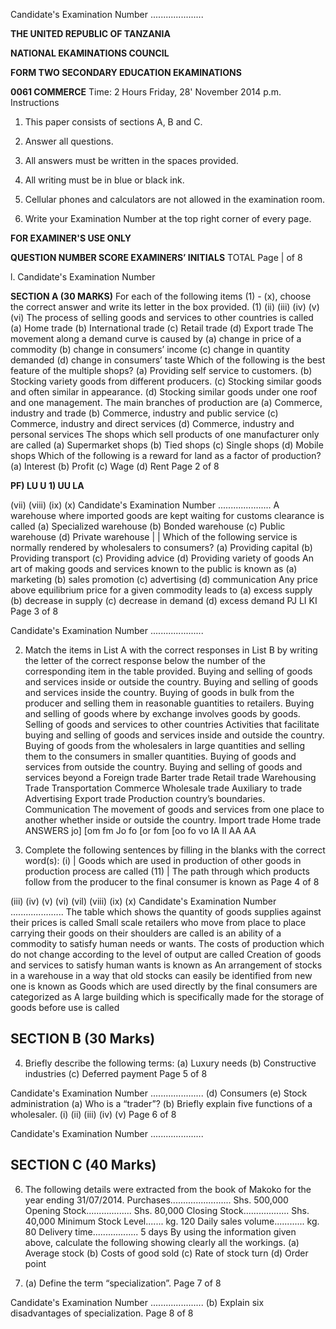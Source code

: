 Candidate's Examination Number .....................

**THE UNITED REPUBLIC OF TANZANIA**

**NATIONAL EKAMINATIONS COUNCIL**

**FORM TWO SECONDARY EDUCATION EKAMINATIONS**

**0061 COMMERCE**
Time: 2 Hours Friday, 28' November 2014 p.m.
Instructions

1. This paper consists of sections A, B and C.

2. Answer all questions.

3. All answers must be written in the spaces provided.

4. All writing must be in blue or black ink.

5. Cellular phones and calculators are not allowed in the examination room.

6. Write your Examination Number at the top right corner of every page.

**FOR EXAMINER'S USE ONLY**

**QUESTION NUMBER SCORE EXAMINERS’ INITIALS**
TOTAL
Page | of 8

l.
Candidate's Examination Number

**SECTION A (30 MARKS)**
For each of the following items (1) - (x), choose the correct answer and write its letter in the box provided.
(1)
(ii)
(iii)
(iv)
(v)
(vi)
The process of selling goods and services to other countries is called
(a) Home trade
(b) International trade
(c) Retail trade
(d) Export trade
The movement along a demand curve is caused by
(a) change in price of a commodity
(b) change in consumers’ income
(c) change in quantity demanded
(d) change in consumers’ taste
Which of the following is the best feature of the multiple shops?
(a) Providing self service to customers.
(b) Stocking variety goods from different producers.
(c) Stocking similar goods and often similar in appearance.
(d) Stocking similar goods under one roof and one management.
The main branches of production are
(a) Commerce, industry and trade
(b) Commerce, industry and public service
(c) Commerce, industry and direct services
(d) Commerce, industry and personal services
The shops which sell products of one manufacturer only are called
(a) Supermarket shops
(b) Tied shops
(c) Single shops
(d) Mobile shops
Which of the following is a reward for land as a factor of production?
(a) Interest
(b) Profit
(c) Wage
(d) Rent
Page 2 of 8

**PF) LU U 1) UU LA**

(vii)
(viii)
(ix)
(x)
Candidate's Examination Number .....................
   A warehouse where imported goods are kept waiting for customs clearance is called
(a) Specialized warehouse
(b) Bonded warehouse
(c) Public warehouse
(d) Private warehouse
| |
Which of the following service is normally rendered by wholesalers to consumers?
(a) Providing capital
(b) Providing transport
(c) Providing advice
(d) Providing variety of goods
An art of making goods and services known to the public is known as
(a) marketing
(b) sales promotion
(c) advertising
(d) communication
Any price above equilibrium price for a given commodity leads to
(a) excess supply
(b) decrease in supply
(c) decrease in demand
(d) excess demand
PJ LI KI
Page 3 of 8

Candidate's Examination Number .....................

2. Match the items in List A with the correct responses in List B by writing the letter of the correct response below the number of the corresponding item in the table provided.
Buying and selling of goods and services inside or outside the country.
Buying and selling of goods and services inside the country.
Buying of goods in bulk from the producer and selling them in reasonable guantities to retailers.
Buying and selling of goods where by exchange involves goods by goods.
Selling of goods and services to other countries
Activities that facilitate buying and selling of goods and services inside and outside the country.
Buying of goods from the wholesalers in large quantities and selling them to the consumers in smaller quantities.
Buying of goods and services from outside the country.
Buying and selling of goods and services beyond a
Foreign trade
Barter trade
Retail trade
Warehousing
Trade
Transportation
Commerce
Wholesale trade
Auxiliary to trade
Advertising
Export trade
Production country’s boundaries.
Communication
The movement of goods and services from one place to another whether inside or outside the country. Import trade
Home trade
ANSWERS
jo] [om fm Jo fo [or fom [oo fo vo IA II AA AA

3. Complete the following sentences by filling in the blanks with the correct word(s):
(i) | Goods which are used in production of other goods in production process are called
(11) | The path through which products follow from the producer to the final consumer is known as
Page 4 of 8

(iii)
(iv)
(v)
(vi)
(vil)
(viii)
(ix)
(x)
Candidate's Examination Number .....................
The table which shows the quantity of goods supplies against their prices is called
Small scale retailers who move from place to place carrying their goods on their shoulders are called is an ability of a commodity to satisfy human needs or wants.
The costs of production which do not change according to the level of output are called
Creation of goods and services to satisfy human wants is known as
An arrangement of stocks in a warehouse in a way that old stocks can easily be identified from new one is known as
Goods which are used directly by the final consumers are categorized as
   A large building which is specifically made for the storage of goods before use is called

## SECTION B (30 Marks)

4. Briefly describe the following terms:
(a) Luxury needs
(b) Constructive industries
(c) Deferred payment
Page 5 of 8

Candidate's Examination Number .....................
(d) Consumers
(e) Stock administration
(a) Who is a “trader”?
(b) Briefly explain five functions of a wholesaler.
(i)
(ii)
(iii)
(iv)
(v)
Page 6 of 8

Candidate's Examination Number .....................

## SECTION C (40 Marks)

6. The following details were extracted from the book of Makoko for the year ending 31/07/2014. Purchases........................ Shs. 500,000
Opening Stock.................. Shs. 80,000
Closing Stock.................. Shs. 40,000
Minimum Stock Level....... kg. 120
Daily sales volume............ kg. 80
Delivery time.................. 5 days
By using the information given above, calculate the following showing clearly all the workings.
(a) Average stock
(b) Costs of good sold
(c) Rate of stock turn
(d) Order point

7. (a) Define the term “specialization”.
Page 7 of 8

Candidate's Examination Number .....................
(b) Explain six disadvantages of specialization.
Page 8 of 8